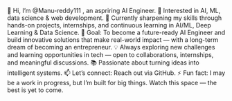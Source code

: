 👋 Hi, I’m @Manu-reddy111 , an aspriring AI Engineer.
👀 Interested in AI, ML, data science & web development.
🚀 Currently sharpening my skills through hands-on projects, internships, and continuous learning in AI/ML, Deep Learning & Data Science.
🎯 Goal: To become a future-ready AI Engineer and build innovative solutions that make real-world impact — with a long-term dream of becoming an entrepreneur.
💡 Always exploring new challenges and learning opportunities in tech — open to collaborations, internships, and meaningful discussions.
📚 Passionate about turning ideas into intelligent systems.
📫 Let’s connect: Reach out via GitHub.
⚡ Fun fact:  I may be a work in progress, but I’m built for big things. Watch this space — the best is yet to come.
